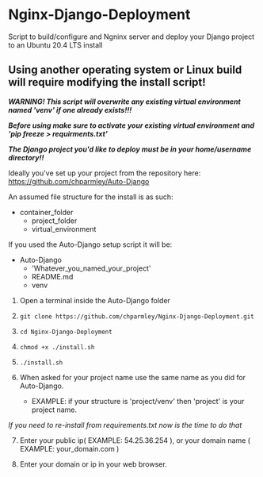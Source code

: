 # Nginx-Django-Deployment
Script to build/configure and Ngninx server and deploy your Django project to an Ubuntu 20.4 LTS install

Using another operating system or Linux build will require modifying the install script!
----------------------------------------------------------------------------------------

   ***WARNING! This script will overwrite any existing virtual environment named 'venv' if one already exists!!!***

   ***Before using make sure to activate your existing virtual environment and 'pip freeze > requirments.txt'***
   
   ***The Django project you'd like to deploy must be in your home/username directory!!***

Ideally you've set up your project from the repository here:
https://github.com/chparmley/Auto-Django

   An assumed file structure for the install is as such:
   - container_folder
     - project_folder
     - virtual_environment

If you used the Auto-Django setup script it will be:  
- Auto-Django
  - 'Whatever_you_named_your_project'  
  - README.md  
  - venv  

 1. Open a terminal inside the Auto-Django folder 
 2. `git clone https://github.com/chparmley/Nginx-Django-Deployment.git`
 3. `cd Nginx-Django-Deployment`
 4. `chmod +x ./install.sh`
 5. `./install.sh`
 
 6. When asked for your project name use the same name as you did for Auto-Django.  
    - EXAMPLE: if your structure is 'project/venv' then 'project' is your project name.  
    
 *If you need to re-install from requirements.txt now is the time to do that*  

 7. Enter your public ip( EXAMPLE: 54.25.36.254 ), or your domain name ( EXAMPLE: your_domain.com )

 8. Enter your domain or ip in your web browser.

